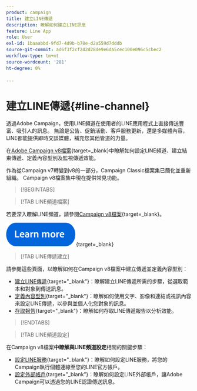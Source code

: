 ```yaml
---
product: campaign
title: 建立LINE傳遞
description: 瞭解如何建立LINE訊息
feature: Line App
role: User
exl-id: 1baaabbd-9fd7-4d9b-b78e-d2a559d7dddb
source-git-commit: ad6f3f2cf242d28de9e6da5cec100e096c5cbec2
workflow-type: tm+mt
source-wordcount: '281'
ht-degree: 0%

---
```


# 建立LINE傳遞{#line-channel}

透過Adobe Campaign，使用LINE頻道在使用者的LINE應用程式上直接傳送豐富、吸引人的訊息。 無論是公告、促銷活動、客戶服務更新，還是多媒體內容，LINE都能提供即時交談媒體，補充您其他管道的力量。

在[Adobe Campaign v8檔案](https://experienceleague.adobe.com/en/docs/campaign/campaign-v8/send/line.md){target=_blank}中瞭解如何設定LINE頻道、建立結束傳遞、定義內容型別及監視傳遞效能。

作為從Campaign v7轉變到v8的一部分，Campaign Classic檔案集已簡化並重新組織。 Campaign v8檔案集中現在提供常見功能。

>[!BEGINTABS]

>[!TAB LINE頻道檔案]

若要深入瞭解LINE頻道，請參閱[Campaign v8檔案](https://experienceleague.adobe.com/en/docs/campaign/campaign-v8/send/line.html){target=_blank}。


[![影像](../../assets/do-not-localize/learn-more-button.svg)](https://experienceleague.adobe.com/en/docs/campaign/campaign-v8/send/emails/email){target=_blank}


>[!TAB LINE傳遞建立]

請參閱這些頁面，以瞭解如何在Campaign v8檔案中建立傳遞並定義內容型別：

* [建立LINE傳遞](https://experienceleague.adobe.com/en/docs/campaign/campaign-v8/send/line.md#creating-the-delivery){target="_blank"}：瞭解建立LINE傳遞所需的步驟，從選取範本和對象到傳送訊息。
* [定義內容型別](https://experienceleague.adobe.com/en/docs/campaign/campaign-v8/send/line.md#defining-the-content){target="_blank"}：瞭解如何使用文字、影像和連結或視訊內容來設定LINE傳遞，以參與並個人化您對象的訊息。
* [存取報告](https://experienceleague.adobe.com/en/docs/campaign/campaign-v8/send/line.md#accessing-reports){target="_blank"}：瞭解如何存取LINE傳遞報告以分析效能。


>[!ENDTABS]



>[!TAB LINE頻道設定]

在Campaign v8檔案&#x200B;**中瞭解與LINE頻道設定**&#x200B;相關的關鍵步驟：

* [設定LINE服務](https://experienceleague.adobe.com/en/docs/campaign/campaign-v8/send/line.md#configure-line-service){target="_blank"}：瞭解如何設定LINE服務，將您的Campaign執行個體連線至您的LINE官方帳戶。
* [設定外部帳戶](https://experienceleague.adobe.com/en/docs/campaign/campaign-v8/send/line.md#configure-line-external){target="_blank"}：瞭解如何設定LINE外部帳戶，讓Adobe Campaign可以透過您的LINE認證傳送訊息。

